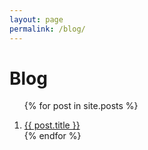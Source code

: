 ```yaml
---
layout: page
permalink: /blog/
---
```


# Blog

<ol>

{% for post in site.posts %}
  <li><a href="{{post.url}}">{{ post.title }}</a></li>
{% endfor %}

</ol>
